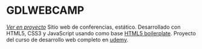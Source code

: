# GDLWEBCAMP
[*Ver en proyecto*](https://romerof.github.io/GDLWEBCAMP/)
Sitio web de conferencias, estático. Desarrollado con HTML5, CSS3 y JavaScript usando como base [HTML5 boilerplate](https://github.com/h5bp/html5-boilerplate). Proyecto del curso de desarrollo web completo en [udemy](https://www.udemy.com/course/desarrollo-web-completo-con-html5-css3-js-php-y-mysql).

